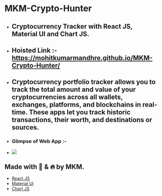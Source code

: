 # MKM-Crypto-Hunter

- ## Cryptocurrency Tracker with React JS, Material UI and Chart JS.

- ## Hoisted Link :- https://mohitkumarmandhre.github.io/MKM-Crypto-Hunter/

- ## Cryptocurrency portfolio tracker allows you to track the total amount and value of your cryptocurrencies across all wallets, exchanges, platforms, and blockchains in real-time. These apps let you track historic transactions, their worth, and destinations or sources.

- ### Glimpse of Web App :- 

- ![](https://github.com/MohitKumarMandhre/MKM-Crypto-Hunter/blob/main/src/data/record.gif)

## Made with 💖 & 🔥 by MKM.

- [React JS](https://reactjs.org/)
- [Material UI](https://v4.mui.com/)
- [Chart JS](https://reactchartjs.github.io/react-chartjs-2/#/)
